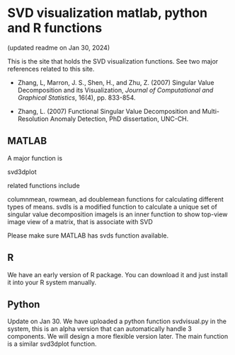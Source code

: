 # SVD visualization matlab, python and R functions

(updated readme on Jan 30, 2024)

This is the site that holds the SVD visualization functions. See two major references related to this site. 

- Zhang, L, Marron, J. S., Shen, H., and Zhu, Z. (2007) Singular Value Decomposition and its Visualization, *Journal of Computational and Graphical Statistics*, 16(4), pp. 833-854.

- Zhang, L. (2007) Functional Singular Value Decomposition and Multi-Resolution Anomaly Detection, PhD dissertation, UNC-CH. 

## MATLAB
A major function is

svd3dplot

related functions include

columnmean, rowmean, ad doublemean functions for calculating different types of means. 
svdls is a modified function to calculate a unique set of singular value decomposition
imagels is an inner function to show top-view image view of a matrix, that is associate with SVD

Please make sure MATLAB has svds function available. 

## R
We have an early version of R package. You can download it and just install it into your R system manually.

## Python
Update on Jan 30. We have uploaded a python function svdvisual.py in the system, this is an alpha version that can automatically handle 3 components. We will design a more flexible version later. The main function is a similar svd3dplot function.
